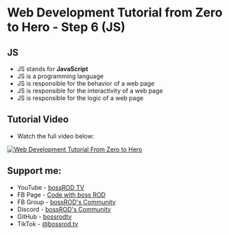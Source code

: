 # Web Development Tutorial from Zero to Hero - Step 6 (JS)

## JS
- JS stands for **JavaScript**
- JS is a programming language
- JS is responsible for the behavior of a web page
- JS is responsible for the interactivity of a web page
- JS is responsible for the logic of a web page

## Tutorial Video

- Watch the full video below:

[![Web Development Tutorial From Zero to Hero](https://img.youtube.com/vi/soon/0.jpg)](https://www.youtube.com/watch?v=soon)

## Support me:

- YouTube - [bossROD TV](https://www.youtube.com/bossrodtv)
- FB Page - [Code with boss ROD](https://www.facebook.com/codewithbossrod)
- FB Group - [bossROD's Community](https://www.facebook.com/groups/bossrodscommunity)
- Discord - [bossROD's Community](https://discord.gg/kvZQQzBFhD)
- GitHub - [bossrodtv](https://www.github.com/bossrodtv)
- TikTok - [@bossrod.tv](https://www.tiktok.com/@bossrod.tv)